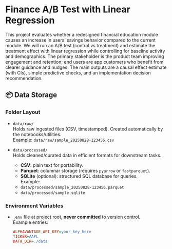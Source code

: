 # Finance A/B Test with Linear Regression

This project evaluates whether a redesigned financial education module causes an increase in users’ savings behavior compared to the current module. We will run an A/B test (control vs treatment) and estimate the treatment effect with linear regression while controlling for baseline activity and demographics. The primary stakeholder is the product team improving engagement and retention; end users are app customers who benefit from clearer guidance and nudges. The main outputs are a causal effect estimate (with CIs), simple predictive checks, and an implementation decision recommendation.
## 📦 Data Storage

### Folder Layout
- `data/raw/`  
  Holds raw ingested files (CSV, timestamped). Created automatically by the notebooks/utilities.  
  Example: `data/raw/sample_20250828-123456.csv`

- `data/processed/`  
  Holds cleaned/curated data in efficient formats for downstream tasks.  
  - **CSV**: plain text for portability.  
  - **Parquet**: columnar storage (requires `pyarrow` or `fastparquet`).  
  - **SQLite** (optional): structured SQL database for queries.  
  Example:  
  - `data/processed/sample_20250828-123456.parquet`  
  - `data/processed/sample.sqlite`

### Environment Variables
- `.env` file at project root, **never committed** to version control.  
  Example entries:
  ```ini
  ALPHAVANTAGE_API_KEY=your_key_here
  TICKER=AAPL
  DATA_DIR=./data

